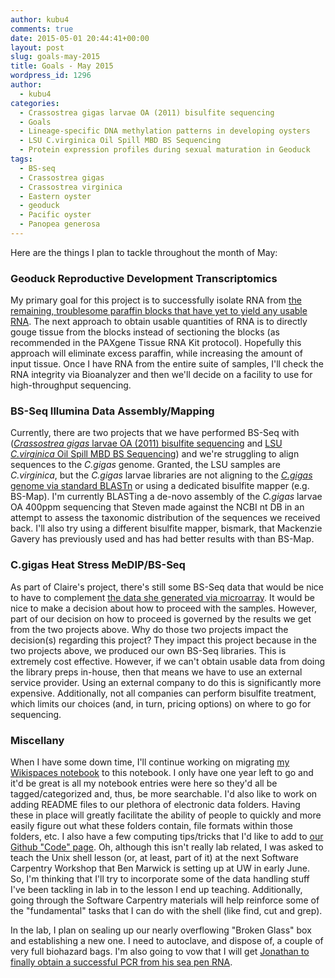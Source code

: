 ```yaml
---
author: kubu4
comments: true
date: 2015-05-01 20:44:41+00:00
layout: post
slug: goals-may-2015
title: Goals - May 2015
wordpress_id: 1296
author:
  - kubu4
categories:
  - Crassostrea gigas larvae OA (2011) bisulfite sequencing
  - Goals
  - Lineage-specific DNA methylation patterns in developing oysters
  - LSU C.virginica Oil Spill MBD BS Sequencing
  - Protein expression profiles during sexual maturation in Geoduck
tags:
  - BS-seq
  - Crassostrea gigas
  - Crassostrea virginica
  - Eastern oyster
  - geoduck
  - Pacific oyster
  - Panopea generosa
---
```


Here are the things I plan to tackle throughout the month of May:



### Geoduck Reproductive Development Transcriptomics



My primary goal for this project is to successfully isolate RNA from [the remaining, troublesome paraffin blocks that have yet to yield any usable RNA](https://robertslab.github.io/sams-notebook/2015/04/27/rna-isolation-geoduck-gonad-in-paraffin-histology-blocks-2.html). The next approach to obtain usable quantities of RNA is to directly gouge tissue from the blocks instead of sectioning the blocks (as recommended in the PAXgene Tissue RNA Kit protocol). Hopefully this approach will eliminate excess paraffin, while increasing the amount of input tissue. Once I have RNA from the entire suite of samples, I'll check the RNA integrity via Bioanalyzer and then we'll decide on a facility to use for high-throughput sequencing.





### BS-Seq Illumina Data Assembly/Mapping



Currently, there are two projects that we have performed BS-Seq with ([_Crassostrea gigas_ larvae OA (2011) bisulfite sequencing](category/2011-gigas-larvae-oa-bisulfite-sequencing.html) and [LSU _C.virginica_ Oil Spill MBD BS Sequencing](category/lsu-c-virginica-oil-spill-mbd-bs-sequencing.html)) and we're struggling to align sequences to the _C.gigas_ genome. Granted, the LSU samples are _C.virginica_, but the _C.gigas_ larvae libraries are not aligning to the [_C.gigas_ genome via standard BLASTn](https://robertslab.github.io/sams-notebook/2015/04/29/blastn-c-gigas-oa-larvae-to-ensembl-1-24-blast-db.html) or using a dedicated bisulfite mapper (e.g. BS-Map). I'm currently BLASTing a de-novo assembly of the _C.gigas_ larvae OA 400ppm sequencing that Steven made against the NCBI nt DB in an attempt to assess the taxonomic distribution of the sequences we received back. I'll also try using a different bisulfite mapper, bismark, that Mackenzie Gavery has previously used and has had better results with than BS-Map.





### C.gigas Heat Stress MeDIP/BS-Seq



As part of Claire's project, there's still some BS-Seq data that would be nice to have to complement [the data she generated via microarray](https://claireeolson.blogspot.com/). It would be nice to make a decision about how to proceed with the samples. However, part of our decision on how to proceed is governed by the results we get from the two projects above. Why do those two projects impact the decision(s) regarding this project? They impact this project because in the two projects above, we produced our own BS-Seq libraries. This is extremely cost effective. However, if we can't obtain usable data from doing the library preps in-house, then that means we have to use an external service provider. Using an external company to do this is significantly more expensive. Additionally, not all companies can perform bisulfite treatment, which limits our choices (and, in turn, pricing options) on where to go for sequencing.





### Miscellany



When I have some down time, I'll continue working on migrating [my Wikispaces notebook](https://genefish.wikispaces.com/Sam%27s+Notebook) to this notebook. I only have one year left to go and it'd be great is all my notebook entries were here so they'd all be tagged/categorized and, thus, be more searchable. I'd also like to work on adding README files to our plethora of electronic data folders. Having these in place will greatly facilitate the ability of people to quickly and more easily figure out what these folders contain, file formats within those folders, etc. I also have a few computing tips/tricks that I'd like to add to [our Github "Code" page](https://github.com/sr320/LabDocs/tree/master/code). Oh, although this isn't really lab related, I was asked to teach the Unix shell lesson (or, at least, part of it) at the next Software Carpentry Workshop that Ben Marwick is setting up at UW in early June. So, I'm thinking that I'll try to incorporate some of the data handling stuff I've been tackling in lab in to the lesson I end up teaching. Additionally, going through the Software Carpentry materials will help reinforce some of the "fundamental" tasks that I can do with the shell (like find, cut and grep).

In the lab, I plan on sealing up our nearly overflowing "Broken Glass" box and establishing a new one. I need to autoclave, and dispose of, a couple of very full biohazard bags. I'm also going to vow that I will get [Jonathan to finally obtain a successful PCR from his sea pen RNA](https://genefish.wikispaces.com/Jonathan%27s+Notebook).

